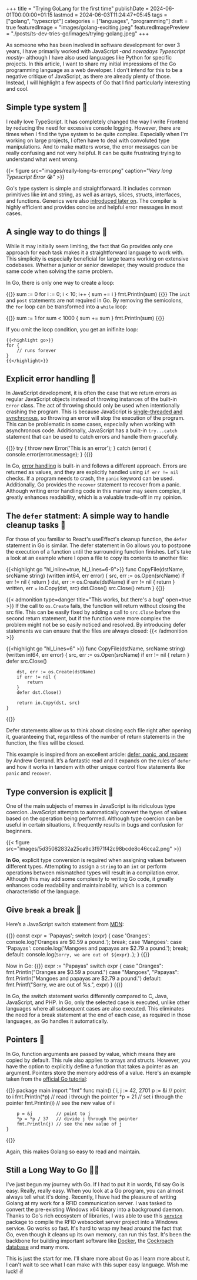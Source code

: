 +++
title = "Trying GoLang for the first time"
publishDate = 2024-06-01T00:00:00+01:15
lastmod = 2024-06-03T11:24:47+05:45
tags = ["golang", "typescript"]
categories = ["languages", "programming"]
draft = true
featuredImage = "images/golang-exciting.jpeg"
featuredImagePreview = "./posts/ts-dev-tries-go/images/trying-golang.jpeg"
+++


As someone who has been involved in software development for over 3 years, I have primarily worked with JavaScript -*and nowadays Typescript mostly*- although I have also used languages like Python for specific projects. In this article, I want to share my initial impressions of the Go programming language as a web developer. I don't intend for this to be a negative critique of JavaScript, as there are already plenty of those. Instead, I will highlight a few aspects of Go that I find particularly interesting and cool.

Simple type system 🎹
------------------

I really love TypeScript. It has completely changed the way I write Frontend by reducing the need for excessive console logging. However, there are times when I find the type system to be quite complex. Especially when I'm working on large projects, I often have to deal with convoluted type manipulations. And to make matters worse, the error messages can be really confusing and not very helpful. It can be quite frustrating trying to understand what went wrong.

{{< figure src="images/really-long-ts-error.png" caption="*Very long Typescript Error* 😭" >}}

Go's type system is simple and straightforward. It includes common primitives like int and string, as well as arrays, slices, structs, interfaces, and functions. Generics were also [introduced later on](https://go.dev/blog/intro-generics). The compiler is highly efficient and provides concise and helpful error messages in most cases.

A single way to do things 🚀
-------------------------

While it may initially seem limiting, the fact that Go provides only one approach for each task makes it a straightforward language to work with. This simplicity is especially beneficial for large teams working on extensive codebases. Whether a junior or senior developer, they would produce the same code when solving the same problem.

In Go, there is only one way to create a loop:

{{<highlight go>}}
sum := 0
for i := 0; i < 10; i++ {
    sum += i
}
    fmt.Println(sum)
{{</highlight>}}
The `init` and `post` statements are not required in Go. By removing the semicolons, the `for` loop can be transformed into a `while` loop:

{{<highlight go>}}
sum := 1
for sum < 1000 {
    sum += sum
}
    fmt.Println(sum)
    {{</highlight>}}


If you omit the loop condition, you get an inifinite loop:

    {{<highlight go>}}
    for {
    	// runs forever
    }
    {{</highlight>}}

Explicit error handling 🚨
--------------------

In JavaScript development, it is often the case that we return errors as regular JavaScript objects instead of throwing instances of the built-in `Error` class. The act of throwing should only be used when intentionally crashing the program. This is because JavaScript is [single-threaded and synchronous](https://groovetechnology.com/blog/why-javascript-is-single-threaded/), so throwing an error will stop the execution of the program. This can be problematic in some cases, especially when working with asynchronous code. Additionally, JavaScript has a built-in `try...catch` statement that can be used to catch errors and handle them gracefully.

{{<highlight javascript>}}
    try {
      throw new Error('This is an error');
    } catch (error) {
      console.error(error.message);
    }
{{</highlight>}}

In Go, [error handling](https://go.dev/blog/error-handling-and-go) is built-in and follows a different approach. Errors are returned as values, and they are explicitly handled using `if err != nil` checks. If a program needs to crash, the `panic` keyword can be used. Additionally, Go provides the `recover` statement to recover from a panic. Although writing error handling code in this manner may seem complex, it greatly enhances readability, which is a valuable trade-off in my opinion.

The `defer` statment: A simple way to handle cleanup tasks 🧹
-----
For those of you familiar to React's useEffect's cleanup function, the `defer` statement in Go is similar. The defer statement in Go allows you to postpone the execution of a function until the surrounding function finishes. Let's take a look at an example where I open a file to copy its contents to another file:

{{<highlight go "hl_inline=true, hl_Lines=6-9">}}
    func CopyFile(dstName, srcName string) (written int64, err error) {
        src, err := os.Open(srcName)
        if err != nil {
            return
        }
        dst, err := os.Create(dstName)
        if err != nil {
            return
        }
        written, err = io.Copy(dst, src)
        dst.Close()
        src.Close()
        return
    }
{{</highlight>}}

{{< admonition type=danger title="This works, but there's a bug" open=true >}}
If the call to `os.Create` fails, the function will return without closing the src file. This can be easily fixed by adding a call to `src.Close` before the second return statement, but if the function were more complex the problem might not be so easily noticed and resolved. By introducing defer statements we can ensure that the files are always closed:
{{< /admonition >}}

{{<highlight go "hl_Lines=6" >}}
    func CopyFile(dstName, srcName string) (written int64, err error) {
        src, err := os.Open(srcName)
        if err != nil {
            return
        }
        defer src.Close()

        dst, err := os.Create(dstName)
        if err != nil {
            return
        }
        defer dst.Close()

        return io.Copy(dst, src)
    }
{{</highlight>}}


Defer statements allow us to think about closing each file right after opening it, guaranteeing that, regardless of the number of return statements in the function, the files will be closed.

This example is inspired from an excellent article: [defer, panic, and recover](https://go.dev/blog/defer-panic-and-recover) by Andrew Gerrand. It’s a fantastic read and it expands on the rules of `defer` and how it works in tandem with other unique control flow statements like `panic` and `recover`.

Type conversion is explicit 🔄
---------------------------
One of the main subjects of memes in JavaScript is its ridiculous type coercion. JavaScript attempts to automatically convert the types of values based on the operation being performed. Although type coercion can be useful in certain situations, it frequently results in bugs and confusion for beginners.

{{< figure src="images/5d35082832a25ca9c3f971f42c98bcde8c46cca2.png" >}}

**In Go**, explicit type conversion is required when assigning values between different types. Attempting to assign a `string` to an `int` or perform operations between mismatched types will result in a compilation error. Although this may add some complexity to writing Go code, it greatly enhances code readability and maintainability, which is a common characteristic of the language.


Give `break` a break 🚫
---------------------------------------------------------

Here’s a JavaScript switch statement from [MDN](https://developer.mozilla.org/en-US/docs/Web/JavaScript/Reference/Statements/switch#try_it):

{{<highlight javascript>}}
    const expr = 'Papayas';
    switch (expr) {
      case 'Oranges':
        console.log('Oranges are $0.59 a pound.');
        break;
      case 'Mangoes':
      case 'Papayas':
        console.log('Mangoes and papayas are $2.79 a pound.');
        break;
      default:
        console.log(`Sorry, we are out of ${expr}.`);
    }
{{</highlight>}}

Now in Go:
{{<highlight go>}}
    expr := "Papayas"
    switch expr {
    case "Oranges":
    	fmt.Println("Oranges are $0.59 a pound.")
    case "Mangoes", "Papayas":
    	fmt.Println("Mangoes and papayas are $2.79 a pound.")
    default:
    	fmt.Printf("Sorry, we are out of %s.", expr)
    }
{{</highlight>}}

In Go, the switch statement works differently compared to C, Java, JavaScript, and PHP. In Go, only the selected case is executed, unlike other languages where all subsequent cases are also executed. This eliminates the need for a break statement at the end of each case, as required in those languages, as Go handles it automatically.

Pointers 🧭
--------

In Go, function arguments are passed by value, which means they are copied by default. This rule also applies to arrays and structs. However, you have the option to explicitly define a function that takes a pointer as an argument. Pointers store the memory address of a value. Here's an example taken from the [official Go tutorial](https://go.dev/tour/moretypes/1):

{{<highlight go>}}
    package main
    import "fmt"
    func main() {
    	i, j := 42, 2701
    	p := &i         // point to i
    	fmt.Println(*p) // read i through the pointer
    	*p = 21         // set i through the pointer
    	fmt.Println(i)  // see the new value of i

    	p = &j         // point to j
    	*p = *p / 37   // divide j through the pointer
    	fmt.Println(j) // see the new value of j
    }
{{</highlight>}}

Again, this makes Golang so easy to read and maintain.



Still a Long Way to Go 🚶‍♂️
----------------

I've just begun my journey with Go. If I had to put it in words, I'd say Go is easy. Really, really easy. When you look at a Go program, you can almost always tell what it's doing. Recently, I have had the pleasure of writing Golang at my work for a RFID communication server. I was tasked to convert the pre-existing Windows x64 binary into a background daemon. Thanks to Go's rich ecosystem of libraries, I was able to use this [`service`](https://github.com/kardianos/service) package to compile the RFID websocket server project into a Windows service. Go works so fast. It's hard to wrap my head around the fact that Go, even though it cleans up its own memory, can run this fast. It's been the backbone for building important software like [Docker](https://www.slideshare.net/slideshow/docker-and-go-why-did-we-decide-to-write-docker-in-go/28015076), the [Cockroach database](https://github.com/cockroachdb/cockroach) and many more.

This is just the start for me. I'll share more about Go as I learn more about it. I can't wait to see what I can make with this super easy language. Wish me luck! ✌

